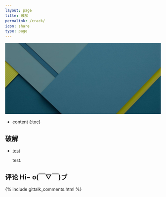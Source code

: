 ```yaml
---
layout: page
title: 破解
permalink: /crack/
icon: share
type: page
---
```


![crakebg](https://github.com/Orangelop/orangelop.github.io/raw/master/img/all-page-bg.jpg)

* content
{:toc}

## 破解

* [test](http://orangelop.github.io)

    test.

## 评论 Hi~ o(￣▽￣)ブ

{% include gittalk_comments.html %}

